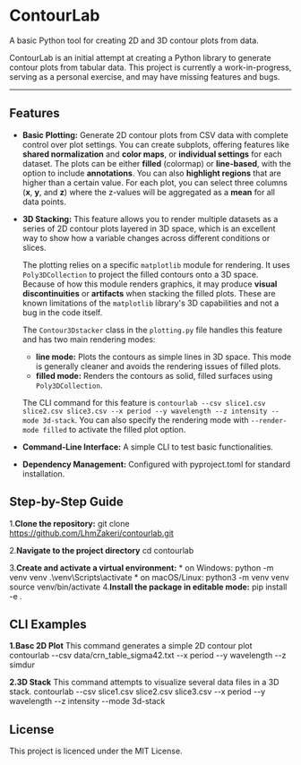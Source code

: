 # **ContourLab**

A basic Python tool for creating 2D and 3D contour plots from data.

ContourLab is an initial attempt at creating a Python library to generate contour plots from tabular data. This project is currently a work-in-progress, serving as a personal exercise, and may have missing features and bugs.

***

## **Features**

* **Basic Plotting:** Generate 2D contour plots from CSV data with complete control over plot settings. You can create subplots, offering features like **shared normalization** and **color maps**, or **individual settings** for each dataset. The plots can be either **filled** (colormap) or **line-based**, with the option to include **annotations**. You can also **highlight regions** that are higher than a certain value. For each plot, you can select three columns (**x**, **y**, and **z**) where the z-values will be aggregated as a **mean** for all data points.

* **3D Stacking:** This feature allows you to render multiple datasets as a series of 2D contour plots layered in 3D space, which is an excellent way to show how a variable changes across different conditions or slices.

    The plotting relies on a specific `matplotlib` module for rendering. It uses `Poly3DCollection` to project the filled contours onto a 3D space. Because of how this module renders graphics, it may produce **visual discontinuities** or **artifacts** when stacking the filled plots. These are known limitations of the `matplotlib` library's 3D capabilities and not a bug in the code itself.

    The `Contour3Dstacker` class in the `plotting.py` file handles this feature and has two main rendering modes:

    * **line mode:** Plots the contours as simple lines in 3D space. This mode is generally cleaner and avoids the rendering issues of filled plots.
    * **filled mode:** Renders the contours as solid, filled surfaces using `Poly3DCollection`.

    The CLI command for this feature is `contourlab --csv slice1.csv slice2.csv slice3.csv --x period --y wavelength --z intensity --mode 3d-stack`. You can also specify the rendering mode with `--render-mode filled` to activate the filled plot option.

* **Command-Line Interface:** A simple CLI to test basic functionalities.
* **Dependency Management:** Configured with pyproject.toml for standard installation.
 
## **Step-by-Step Guide**
1.**Clone the repository:**
	git clone https://github.com/LhmZakeri/contourlab.git

2.**Navigate to the project directory**
	cd contourlab

3.**Create and activate a virtual environment:**
	* on Windows:
		python -m venv venv
		.\venv\Scripts\activate
	* on macOS/Linux:
		python3 -m venv venv
		source venv/bin/activate
4.**Install the package in editable mode:** 
	pip install -e .

## **CLI Examples**
**1.Basc 2D Plot**
This command generates a simple 2D contour plot
contourlab --csv data/crn_table_sigma42.txt --x  period --y wavelength --z simdur

**2.3D Stack**
This command attempts to visualize several data files in a 3D stack.
contourlab --csv slice1.csv slice2.csv slice3.csv --x period --y wavelength --z intensity --mode 3d-stack

## **License**
This project is licenced under the MIT License.

